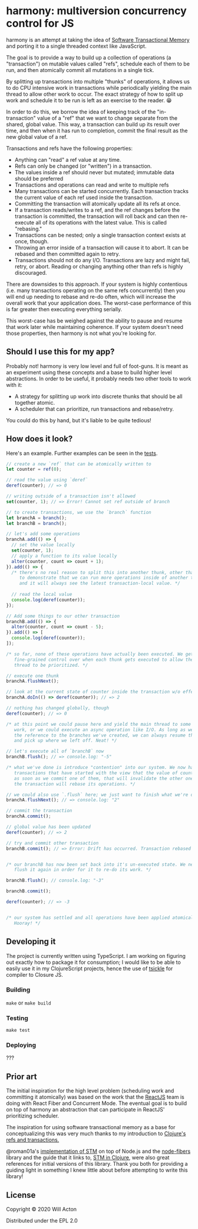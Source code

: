 # harmony: multiversion concurrency control for JS

harmony is an attempt at taking the idea of [Software Transactional Memory](https://en.wikipedia.org/wiki/Software_transactional_memory)
and porting it to a single threaded context like JavaScript.

The goal is to provide a way to build up a collection of operations (a
"transaction") on mutable values called "refs", schedule each of them to be run,
and then atomically commit all mutations in a single tick.

By splitting up transactions into multiple "thunks" of operations, it allows us
to do CPU intensive work in transactions while periodically yielding the main
thread to allow other work to occur. The exact strategy of how to split up work
and schedule it to be run is left as an exercise to the reader. 😁

In order to do this, we borrow the idea of keeping track of the "in-transaction"
value of a "ref" that we want to change separate from the shared, global value.
This way, a transaction can build up its result over time, and then when it has
run to completion, commit the final result as the new global value of a ref.

Transactions and refs have the following properties:

- Anything can "read" a ref value at any time.
- Refs can only be changed (or "written") in a transaction.
- The values inside a ref should never but mutated; immutable data should be preferred
- Transactions and operations can read and write to multiple refs
- Many transactions can be started concurrently. Each transaction tracks the
current value of each ref used inside the transaction.
- Committing the transaction will atomically update all its refs at once.
- If a transaction reads/writes to a ref, and the ref changes before the transaction
is committed, the transaction will roll back and can then re-execute all of its
operations with the latest value. This is called "rebasing."
- Transactions can be nested; only a single transaction context exists at once,
though.
- Throwing an error inside of a transaction will cause it to abort. It can be
rebased and then committed again to retry.
- Transactions should not do any I/O. Transactions are lazy and might fail,
retry, or abort. Reading or changing anything other than refs is highly
discouraged.

There are downsides to this approach. If your system is highly contentious
(i.e. many transactions operating on the same refs concurrently) then you
will end up needing to rebase and re-do often, which will increase the overall
work that your application does. The worst-case performance of this is far
greater then executing everything serially.

This worst-case has be weighed against the ability to pause and resume that
work later while maintaining coherence. If your system doesn't need those
properties, then harmony is not what you're looking for.

## Should I use this for my app?

Probably not! harmony is very low level and full of foot-guns. It is meant as an
experiment using these concepts and a base to build higher level abstractions.
In order to be useful, it probably needs two other tools to work with it:

- A strategy for splitting up work into discrete thunks that should be
all together atomic.
- A scheduler that can prioritize, run transactions and rebase/retry.

You could do this by hand, but it's liable to be quite tedious!

## How does it look?

Here's an example. Further examples can be seen in the [tests](./tests/test.ts).


```javascript
// create a new `ref` that can be atomically written to
let counter = ref(0);

// read the value using `deref`
deref(counter); // => 0

// writing outside of a transaction isn't allowed
set(counter, 1); // => Error! Cannot set ref outside of branch

// to create transactions, we use the `branch` function
let branchA = branch();
let branchB = branch();

// let's add some operations
branchA.add(() => {
  // set the value locally
  set(counter, 1);
  // apply a function to its value locally
  alter(counter, count => count + 1);
}).add(() => {
  /* there's no real reason to split this into another thunk, other than
     to demonstrate that we can run more operations inside of another thunk
     and it will always see the latest transaction-local value. */
  
  // read the local value
  console.log(deref(counter));
});

// Add some things to our other transaction
branchB.add(() => {
  alter(counter, count => count - 5);
}).add(() => [
  console.log(deref(counter));
]);

/* so far, none of these operations have actually been executed. We get
   fine-grained control over when each thunk gets executed to allow the main
   thread to be prioritized. */

// execute one thunk
branchA.flushNext();

// look at the current state of counter inside the transaction w/o effecting it
branchA.doIn(() => deref(counter)); // => 2

// nothing has changed globally, though
deref(counter); // => 0

/* at this point we could pause here and yield the main thread to some other
   work, or we could execute an async operation like I/O. As long as we keep
   the reference to the branches we've created, we can always resume them later
   and pick up where we left off. Neat! */

// let's execute all of `branchB` now
branchB.flush(); // => console.log: "-5"

/* what we've done is introduce "contention" into our system. We now have two
   transactions that have started with the view that the value of counter is 0;
   as soon as we commit one of them, that will invalidate the other one, and
   the transaction will rebase its operations. */

// we could also use `.flush` here; we just want to finish what we're doing
branchA.flushNext(); // => console.log: "2"

// commit the transaction
branchA.commit();

// global value has been updated
deref(counter); // => 2

// try and commit other transaction
branchB.commit(); // => Error: Drift has occurred. Transaction rebased


/* our branchB has now been set back into it's un-executed state. We need to
   flush it again in order for it to re-do its work. */

branchB.flush(); // console.log: "-3"

branchB.commit();

deref(counter); // => -3


/* our system has settled and all operations have been applied atomically!
   Hooray! */
```

## Developing it

The project is currently written using TypeScript. I am working on figuring out
exactly how to package it for consumption; I would like to be able to easily use
it in my ClojureScript projects, hence the use of [tsickle](https://github.com/angular/tsickle/) for compiler to Closure JS.

### Building

`make` or `make build`

### Testing

`make test`

### Deploying

???

## Prior art

The initial inspiration for the high level problem (scheduling work and
committing it atomically) was based on the work that the
[ReactJS](https://reactjs.org/) team is doing with React Fiber and Concurrent
Mode. The eventual goal is to build on top of harmony an abstraction that can
participate in ReactJS' prioritizing scheduler.

The inspiration for using software transactional memory as a base for
conceptualizing this was very much thanks to my introduction to [Clojure's refs
and transactions.](https://clojure.org/reference/refs)

@roman01a's [implementation of STM](https://github.com/roman01la/node-stm)
on top of Node.js and the [node-fibers](https://github.com/laverdet/node-fibers)
library and the guide that it links to, [STM in Clojure](https://github.com/tvcutsem/stm-in-clojure), were also great references for initial versions of this library.
Thank you both for providing a guiding light in something I knew little about
before attempting to write this library!

## License

Copyright © 2020 Will Acton

Distributed under the EPL 2.0
